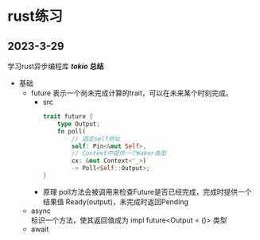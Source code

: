 # rust练习

## 2023-3-29
学习rust异步编程库 ***tokio***
**总结**
- 基础
	- future
		表示一个尚未完成计算的trait，可以在未来某个时刻完成。
		- src
			~~~rust
			trait future {
				type Output;
				fn poll(
					// 固定self地址
					self: Pin<&mut Self>,
					// Context中提供一个Waker类型
					cx: &mut Context<'_>)
					-> Poll<Self::Output>;
			}
			~~~
		- 原理
			poll方法会被调用来检查Future是否已经完成，完成时提供一个结果值 Ready(output)，未完成时返回Pending
	- async		
		标识一个方法，使其返回值成为 impl future<Output = ()> 类型
	- await


